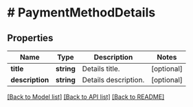 # # PaymentMethodDetails

## Properties

Name | Type | Description | Notes
------------ | ------------- | ------------- | -------------
**title** | **string** | Details title. | [optional]
**description** | **string** | Details description. | [optional]

[[Back to Model list]](../../README.md#models) [[Back to API list]](../../README.md#endpoints) [[Back to README]](../../README.md)
